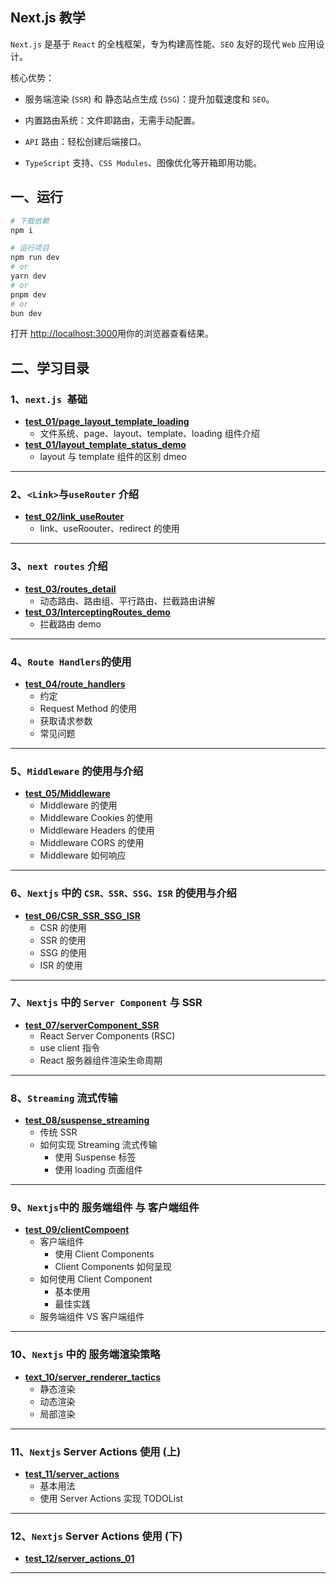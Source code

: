 ## Next.js 教学

`Next.js` 是基于 `React` 的全栈框架，专为构建高性能、`SEO` 友好的现代 `Web` 应用设计。

核心优势：

- 服务端渲染 (`SSR`) 和 静态站点生成 (`SSG`)：提升加载速度和 `SEO`。

- 内置路由系统：文件即路由，无需手动配置。

- `API` 路由：轻松创建后端接口。

- `TypeScript` 支持、`CSS Modules`、图像优化等开箱即用功能。

## 一、运行

```bash
# 下载依赖
npm i

# 运行项目
npm run dev
# or
yarn dev
# or
pnpm dev
# or
bun dev
```

打开 [http://localhost:3000](http://localhost:3000)用你的浏览器查看结果。

## 二、学习目录

### 1、`next.js `基础

- **[test_01/page_layout_template_loading](https://github.com/IsMShmily/nextjs_teaching/tree/test_01/page_layout_template_loading)**
  - 文件系统、page、layout、template、loading 组件介绍
- **[test_01/layout_template_status_demo](https://github.com/IsMShmily/nextjs_teaching/tree/test_01/layout_template_status_demo)**
  - layout 与 template 组件的区别 dmeo

---

### 2、`<Link>`与`useRouter` 介绍

- **[test_02/link_useRouter](https://github.com/IsMShmily/nextjs_teaching/tree/test_02/link_useRouter?tab=readme-ov-file)**
  - link、useRoouter、redirect 的使用

---

### 3、`next routes` 介绍

- **[test_03/routes_detail](https://github.com/IsMShmily/nextjs_teaching/tree/test_03/routes_detail?tab=readme-ov-file)**
  - 动态路由、路由组、平行路由、拦截路由讲解
- **[test_03/InterceptingRoutes_demo](https://github.com/IsMShmily/nextjs_teaching/tree/test_03/InterceptingRoutes_demo?tab=readme-ov-file)**
  - 拦截路由 demo

---

### 4、`Route Handlers`的使用

- **[test_04/route_handlers](https://github.com/IsMShmily/nextjs_teaching/tree/test_04/route_handlers?tab=readme-ov-file)**
  - 约定
  - Request Method 的使用
  - 获取请求参数
  - 常见问题

---

### 5、`Middleware` 的使用与介绍

- **[test_05/Middleware](https://github.com/IsMShmily/nextjs_teaching/tree/test_05/Middleware?tab=readme-ov-file)**
  - Middleware 的使用
  - Middleware Cookies 的使用
  - Middleware Headers 的使用
  - Middleware CORS 的使用
  - Middleware 如何响应

---

### 6、`Nextjs` 中的 `CSR、SSR、SSG、ISR` 的使用与介绍

- **[test_06/CSR_SSR_SSG_ISR](https://github.com/IsMShmily/nextjs_teaching/tree/test_06/CSR_SSR_SSG_ISR?tab=readme-ov-file)**
  - CSR 的使用
  - SSR 的使用
  - SSG 的使用
  - ISR 的使用

---

### 7、`Nextjs` 中的 `Server Component` 与 SSR

- **[test_07/serverComponent_SSR](https://github.com/IsMShmily/nextjs_teaching/tree/test_07/serverComponent_SSR?tab=readme-ov-file)**
  - React Server Components (RSC)
  - use client 指令
  - React 服务器组件渲染生命周期

---

### 8、`Streaming` 流式传输

- **[test_08/suspense_streaming](https://github.com/IsMShmily/nextjs_teaching/tree/test_08/suspense_streaming?tab=readme-ov-file)**
  - 传统 SSR
  - 如何实现 Streaming 流式传输
    - 使用 Suspense 标签
    - 使用 loading 页面组件

---

### 9、`Nextjs`中的 服务端组件 与 客户端组件

- **[test_09/clientCompoent](https://github.com/IsMShmily/nextjs_teaching/tree/test_09/clientComponent)**
  - 客户端组件
    - 使用 Client Components
    - Client Components 如何呈现
  - 如何使用 Client Component
    - 基本使用
    - 最佳实践
  - 服务端组件 VS 客户端组件

---

### 10、`Nextjs` 中的 服务端渲染策略

- **[text_10/server_renderer_tactics](https://github.com/IsMShmily/nextjs_teaching/tree/text_10/server_renderer_tactics)**
  - 静态渲染
  - 动态渲染
  - 局部渲染

---

### 11、`Nextjs` Server Actions 使用 (上)

- **[test_11/server_actions](https://github.com/IsMShmily/nextjs_teaching/tree/test_11/server_actions)**
  - 基本用法
  - 使用 Server Actions 实现 TODOList

---

### 12、`Nextjs` Server Actions 使用 (下)

- **[test_12/server_actions_01](https://github.com/IsMShmily/nextjs_teaching/tree/test_11/server_actions)**

---
